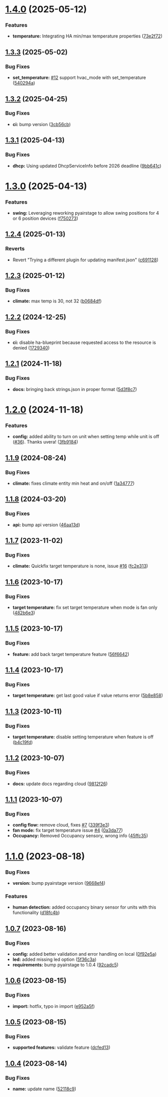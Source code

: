 # [1.4.0](https://github.com/danielkaldheim/ha_airstage/compare/v1.3.3...v1.4.0) (2025-05-12)


### Features

* **temperature:** Integrating HA min/max temperature properties ([73e2f72](https://github.com/danielkaldheim/ha_airstage/commit/73e2f729a1f59766f218f3352cec52b205c3a4ce))

## [1.3.3](https://github.com/danielkaldheim/ha_airstage/compare/v1.3.2...v1.3.3) (2025-05-02)


### Bug Fixes

* **set_temperature:** [#12](https://github.com/danielkaldheim/ha_airstage/issues/12) support hvac_mode with set_temperature ([540294a](https://github.com/danielkaldheim/ha_airstage/commit/540294abbe40fb133e079e560b2d1ab812ef3d74))

## [1.3.2](https://github.com/danielkaldheim/ha_airstage/compare/v1.3.1...v1.3.2) (2025-04-25)


### Bug Fixes

* **ci:** bump version ([3cb56cb](https://github.com/danielkaldheim/ha_airstage/commit/3cb56cbfd056ca038f2db063ff4d3ac3788ecde0))

## [1.3.1](https://github.com/danielkaldheim/ha_airstage/compare/v1.3.0...v1.3.1) (2025-04-13)


### Bug Fixes

* **dhcp:** Using updated DhcpServiceInfo before 2026 deadline ([9bb641c](https://github.com/danielkaldheim/ha_airstage/commit/9bb641c645231ffcbfe7e5c5b19622f514258d67))

# [1.3.0](https://github.com/danielkaldheim/ha_airstage/compare/v1.2.4...v1.3.0) (2025-04-13)


### Features

* **swing:** Leveraging reworking pyairstage to allow swing positions for 4 or 6 position devices ([f750273](https://github.com/danielkaldheim/ha_airstage/commit/f7502734ef20765124ad4a827b5d3f2b67409403))

## [1.2.4](https://github.com/danielkaldheim/ha_airstage/compare/v1.2.3...v1.2.4) (2025-01-13)


### Reverts

* Revert "Trying a different plugin for updating manifest.json" ([c691128](https://github.com/danielkaldheim/ha_airstage/commit/c691128392970f21e5d64a06e4bfe03693a3ac45))

## [1.2.3](https://github.com/danielkaldheim/ha_airstage/compare/v1.2.2...v1.2.3) (2025-01-12)


### Bug Fixes

* **climate:** max temp is 30, not 32 ([b0684df](https://github.com/danielkaldheim/ha_airstage/commit/b0684df8c24d3c69b47f43f8f30f27617e8f3138))

## [1.2.2](https://github.com/danielkaldheim/ha_airstage/compare/v1.2.1...v1.2.2) (2024-12-25)


### Bug Fixes

* **ci:** disable ha-blueprint because requested access to the resource is denied ([1729340](https://github.com/danielkaldheim/ha_airstage/commit/1729340a6384d14f11183dfad4253a4817716ba1))

## [1.2.1](https://github.com/danielkaldheim/ha_airstage/compare/v1.2.0...v1.2.1) (2024-11-18)


### Bug Fixes

* **docs:** bringing back strings.json in proper format ([5d3f8c7](https://github.com/danielkaldheim/ha_airstage/commit/5d3f8c72ad1ba63ed15bcfecb3e24b96c4b3bdc5))

# [1.2.0](https://github.com/danielkaldheim/ha_airstage/compare/v1.1.9...v1.2.0) (2024-11-18)


### Features

* **config:** added ability to turn on unit when setting temp while unit is off ([#36](https://github.com/danielkaldheim/ha_airstage/issues/36)). Thanks uvera! ([3fb9184](https://github.com/danielkaldheim/ha_airstage/commit/3fb91846805390a26e39d08108f9f26f98f842fe))

## [1.1.9](https://github.com/danielkaldheim/ha_airstage/compare/v1.1.8...v1.1.9) (2024-08-24)


### Bug Fixes

* **climate:** fixes climate entity min heat and on/off ([1a34777](https://github.com/danielkaldheim/ha_airstage/commit/1a34777066d2e741ae5be8a9ff33b7a309b5cfba))

## [1.1.8](https://github.com/danielkaldheim/ha_airstage/compare/v1.1.7...v1.1.8) (2024-03-20)


### Bug Fixes

* **api:** bump api version ([46aa13d](https://github.com/danielkaldheim/ha_airstage/commit/46aa13de328f88d51c00814cae4e56a020ad06c1))

## [1.1.7](https://github.com/danielkaldheim/ha_airstage/compare/v1.1.6...v1.1.7) (2023-11-02)


### Bug Fixes

* **climate:** Quickfix target temperature is none, issue [#16](https://github.com/danielkaldheim/ha_airstage/issues/16) ([fc2e313](https://github.com/danielkaldheim/ha_airstage/commit/fc2e31340a8edaa1ace6aa34f14886cb142b095e))

## [1.1.6](https://github.com/danielkaldheim/ha_airstage/compare/v1.1.5...v1.1.6) (2023-10-17)


### Bug Fixes

* **target temperature:** fix set target temperature when mode is fan only ([482b6e3](https://github.com/danielkaldheim/ha_airstage/commit/482b6e39ff84ff3bdccdb6a8f01a38252210ee9f))

## [1.1.5](https://github.com/danielkaldheim/ha_airstage/compare/v1.1.4...v1.1.5) (2023-10-17)


### Bug Fixes

* **feature:** add back target temperature feature ([56f6642](https://github.com/danielkaldheim/ha_airstage/commit/56f66421935adde6b5add5e3d88d9b6876d6cfb9))

## [1.1.4](https://github.com/danielkaldheim/ha_airstage/compare/v1.1.3...v1.1.4) (2023-10-17)


### Bug Fixes

* **target temperature:** get last good value if value returns error ([5b8e858](https://github.com/danielkaldheim/ha_airstage/commit/5b8e858fdcd2a03b3233ad53b4dfc37130275010))

## [1.1.3](https://github.com/danielkaldheim/ha_airstage/compare/v1.1.2...v1.1.3) (2023-10-11)


### Bug Fixes

* **target temperature:** disable setting temperature when feature is off ([b4c19fd](https://github.com/danielkaldheim/ha_airstage/commit/b4c19fdf9e85d48347d470c7e49e15aeab50e823))

## [1.1.2](https://github.com/danielkaldheim/ha_airstage/compare/v1.1.1...v1.1.2) (2023-10-07)


### Bug Fixes

* **docs:** update docs regarding cloud ([9812f26](https://github.com/danielkaldheim/ha_airstage/commit/9812f26d0699774a5b3ee10ec5448be2ab2d2bd2))

## [1.1.1](https://github.com/danielkaldheim/ha_airstage/compare/v1.1.0...v1.1.1) (2023-10-07)


### Bug Fixes

* **config flow:** remove cloud, fixes [#7](https://github.com/danielkaldheim/ha_airstage/issues/7) ([339f3e3](https://github.com/danielkaldheim/ha_airstage/commit/339f3e31cf7af09b126e7f8b7ea75d68cc4a8d50))
* **fan mode:** fix target temperature issue [#4](https://github.com/danielkaldheim/ha_airstage/issues/4) ([0a3da77](https://github.com/danielkaldheim/ha_airstage/commit/0a3da779ee324a395411157117aca85132a8f633))
* **Occupancy:** Removed Occupancy sensory, wrong info ([45ffc35](https://github.com/danielkaldheim/ha_airstage/commit/45ffc35520afb935a2a2c500c9219a48c9fd7b97))

# [1.1.0](https://github.com/danielkaldheim/ha_airstage/compare/v1.0.7...v1.1.0) (2023-08-18)


### Bug Fixes

* **version:** bump pyairstage version ([9668ef4](https://github.com/danielkaldheim/ha_airstage/commit/9668ef44c81a3b8a9f33896d8efccc0a926c4d81))


### Features

* **human detection:** added occupancy binary sensor for units with this functionality ([d18fc4b](https://github.com/danielkaldheim/ha_airstage/commit/d18fc4b4ec6c18a8e176da1a75a69de2ce4ecb7f))

## [1.0.7](https://github.com/danielkaldheim/ha_airstage/compare/v1.0.6...v1.0.7) (2023-08-16)


### Bug Fixes

* **config:** added better validation and error handling on local ([0f92e5a](https://github.com/danielkaldheim/ha_airstage/commit/0f92e5ac964febc9c03afa678d8b4d84e7ec1e27))
* **led:** added missing led option ([5f36c3a](https://github.com/danielkaldheim/ha_airstage/commit/5f36c3a6b1a48ab792509c94739b931151aba679))
* **requirements:** bump pyairstage to 1.0.4 ([92cadc5](https://github.com/danielkaldheim/ha_airstage/commit/92cadc5a7ef6392f12d36366b3278a2946454cd6))

## [1.0.6](https://github.com/danielkaldheim/ha_airstage/compare/v1.0.5...v1.0.6) (2023-08-15)


### Bug Fixes

* **import:** hotfix, typo in import ([e952a5f](https://github.com/danielkaldheim/ha_airstage/commit/e952a5f76171f8d60cddc8b7ed1de5fed03b6052))

## [1.0.5](https://github.com/danielkaldheim/ha_airstage/compare/v1.0.4...v1.0.5) (2023-08-15)


### Bug Fixes

* **supported features:** validate feature ([dcfed13](https://github.com/danielkaldheim/ha_airstage/commit/dcfed13a54ad9678e9505d2584ea63e4eb254d12))

## [1.0.4](https://github.com/danielkaldheim/ha_airstage/compare/v1.0.3...v1.0.4) (2023-08-14)


### Bug Fixes

* **name:** update name ([52118c9](https://github.com/danielkaldheim/ha_airstage/commit/52118c94512cb33f0a3e2dc916b46baef5937495))
